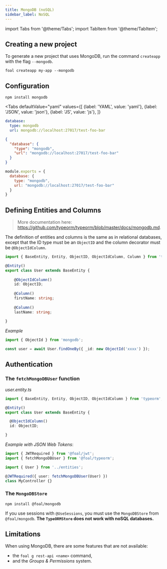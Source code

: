 ```yaml
---
title: MongoDB (noSQL)
sidebar_label: NoSQL
---
```


import Tabs from '@theme/Tabs';
import TabItem from '@theme/TabItem';


## Creating a new project

To generate a new project that uses MongoDB, run the command `createapp` with the flag `--mongodb`.

```
foal createapp my-app --mongodb
```

## Configuration

```
npm install mongodb
```

<Tabs
  defaultValue="yaml"
  values={[
    {label: 'YAML', value: 'yaml'},
    {label: 'JSON', value: 'json'},
    {label: 'JS', value: 'js'},
  ]}
>
<TabItem value="yaml">

```yaml
database:
  type: mongodb
  url: mongodb://localhost:27017/test-foo-bar
```

</TabItem>
<TabItem value="json">

```json
{
  "database": {
    "type": "mongodb",
    "url": "mongodb://localhost:27017/test-foo-bar"
  }
}
```

</TabItem>
<TabItem value="js">

```javascript
module.exports = {
  database: {
    type: "mongodb",
    url: "mongodb://localhost:27017/test-foo-bar"
  }
}
```

</TabItem>
</Tabs>

## Defining Entities and Columns

> More documentation here: https://github.com/typeorm/typeorm/blob/master/docs/mongodb.md.

The definition of entities and columns is the same as in relational databases, except that the ID type must be an `ObjectID` and the column decorator must be `@ObjectIdColumn`.

```typescript
import { BaseEntity, Entity, ObjectID, ObjectIdColumn, Column } from 'typeorm';

@Entity()
export class User extends BaseEntity {
    
    @ObjectIdColumn()
    id: ObjectID;
    
    @Column()
    firstName: string;
    
    @Column()
    lastName: string;
    
}
```

*Example*
```typescript
import { ObjectId } from 'mongodb';

const user = await User.findOneBy({ _id: new ObjectId('xxxx') });
```

## Authentication

### The `fetchMongoDBUser` function

*user.entity.ts*
```typescript
import { BaseEntity, Entity, ObjectID, ObjectIdColumn } from 'typeorm';

@Entity()
export class User extends BaseEntity {

  @ObjectIdColumn()
  id: ObjectID;

}
```

*Example with JSON Web Tokens*:
```typescript
import { JWTRequired } from '@foal/jwt';
import { fetchMongoDBUser } from '@foal/typeorm';

import { User } from '../entities';

@JWTRequired({ user: fetchMongoDBUser(User) })
class MyController {}
```


### The `MongoDBStore`

```
npm install @foal/mongodb
```

If you use sessions with `@UseSessions`, you must use the `MongoDBStore` from `@foal/mongodb`. **The `TypeORMStore` does not work with noSQL databases.**

## Limitations

When using MongoDB, there are some features that are not available:
- the `foal g rest-api <name>` command,
- and the *Groups & Permissions* system.

